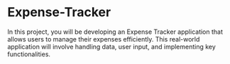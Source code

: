 # Expense-Tracker
In this project, you will be developing an Expense Tracker application that allows users to manage their expenses efficiently. This real-world application will involve handling data, user input, and implementing key functionalities.
